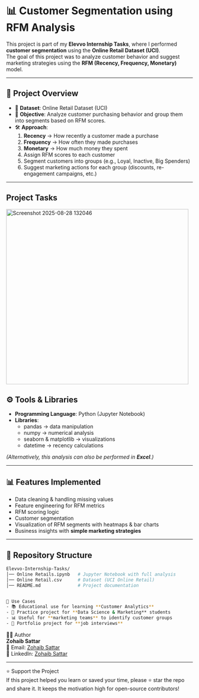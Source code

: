 # 📊 Customer Segmentation using RFM Analysis  

This project is part of my **Elevvo Internship Tasks**, where I performed **customer segmentation** using the **Online Retail Dataset (UCI)**.  
The goal of this project was to analyze customer behavior and suggest marketing strategies using the **RFM (Recency, Frequency, Monetary)** model.  

---

## 📌 Project Overview  
- 📂 **Dataset**: Online Retail Dataset (UCI)  
- 🎯 **Objective**: Analyze customer purchasing behavior and group them into segments based on RFM scores.  
- 🛠️ **Approach**:  
  1. **Recency** → How recently a customer made a purchase  
  2. **Frequency** → How often they made purchases  
  3. **Monetary** → How much money they spent  
  4. Assign RFM scores to each customer  
  5. Segment customers into groups (e.g., Loyal, Inactive, Big Spenders)  
  6. Suggest marketing actions for each group (discounts, re-engagement campaigns, etc.)  

---

## Project Tasks

<img width="492" height="472" alt="Screenshot 2025-08-28 132046" src="https://github.com/user-attachments/assets/884de542-e5e7-4671-8125-7c9083345525" />


## ⚙️ Tools & Libraries  
- **Programming Language**: Python (Jupyter Notebook)  
- **Libraries**:  
  - pandas → data manipulation  
  - numpy → numerical analysis  
  - seaborn & matplotlib → visualizations  
  - datetime → recency calculations  

*(Alternatively, this analysis can also be performed in **Excel**.)*

---

## 📊 Features Implemented  
- Data cleaning & handling missing values  
- Feature engineering for RFM metrics  
- RFM scoring logic  
- Customer segmentation  
- Visualization of RFM segments with heatmaps & bar charts  
- Business insights with **simple marketing strategies**  

---

## 📂 Repository Structure  
```bash
Elevvo-Internship-Tasks/
│── Online Retails.ipynb   # Jupyter Notebook with full analysis
│── Online Retail.csv      # Dataset (UCI Online Retail)
│── README.md              # Project documentation


🎯 Use Cases  
- 📚 Educational use for learning **Customer Analytics**  
- 🧠 Practice project for **Data Science & Marketing** students  
- 📊 Useful for **marketing teams** to identify customer groups  
- 📁 Portfolio project for **job interviews**  
```

👨‍💻 Author  
**Zohaib Sattar**  
📧 Email: [Zohaib Sattar](zabizubi86@gmail.com)  
🔗 LinkedIn: [Zohaib Sattar](https://www.linkedin.com/)  

---

⭐ Support the Project  
If this project helped you learn or saved your time, please ⭐ star the repo and share it. It keeps the motivation high for open-source contributors!  
